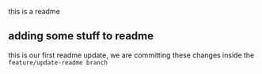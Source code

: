 this is a readme

## adding some stuff to readme
this is our first readme update, we are committing these changes inside the `feature/update-readme branch`